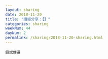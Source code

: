 ```yaml
---
layout: sharing
date: 2018-11-20
title: "讀經分享：【】"
categories: sharing
weekNum: 44
dayNum: 2
permalink: /sharing/2018-11-20-sharing.html
---
```



`錢斌傳道`
